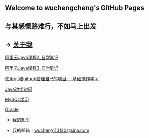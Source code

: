 ## Welcome to wuchengcheng's GitHub Pages

## 与其感慨路难行，不如马上出发

-> [关于我](aboutmyself)
--------




[阿里云Java课程2_自学笔记](learnJava)


[阿里云Java课程3_自学笔记](aliyunjava3/list)


[使用git和github管理自己的项目---基础操作学习](https://segmentfault.com/a/1190000003728094)

[Java边学边问](searchBlog)

[MySQL学习](MySQL/learnMySQL)

[Oracle](Oracle/list)







 

- [我的知乎](https://www.zhihu.com/people/wu-cheng-cheng-91)

- 我的邮箱：wucheng110120@sina.com
